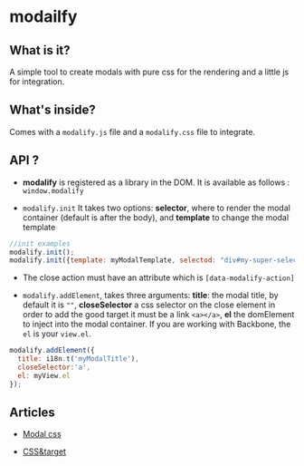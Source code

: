 modailfy
=========

## What is it?

A simple tool to create modals with pure css for the rendering and a little js for integration.

## What's inside?

Comes with a ``modalify.js`` file and a `modalify.css` file to integrate.

## API ?

- **modalify** is registered as a library in the DOM. It is available as follows : `window.modalify`

- `modalify.init`
It takes two options: **selector**, where to render the modal container (default is after the body), and **template** to change the 
modal template

```javascript
//init examples
modalify.init();
modalify.init({template: myModalTemplate, selectod: "div#my-super-selector"});
```
- The close action must have an attribute which is `[data-modalify-action]`

- `modalify.addElement`, takes three arguments: **title**: the modal title, by default it is `""`, **closeSelector** a css selector on the close element in order to add the good target it must be a link `<a></a>`, **el** the domElement to inject into the modal container. If you are working with Backbone, the `el` is your `view.el`.

```javascript
modalify.addElement({
  title: i18n.t('myModalTitle'),
  closeSelector:'a',
  el: myView.el
});
```

## Articles

- [Modal css](http://codepen.io/maccadb7/pen/nbHEg)

- [CSS&target](http://css-tricks.com/on-target/)
